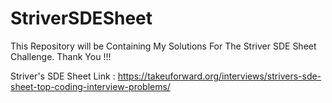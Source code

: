 # StriverSDESheet
This Repository will be Containing My Solutions For The Striver SDE Sheet Challenge. Thank You !!!

Striver's SDE Sheet Link : https://takeuforward.org/interviews/strivers-sde-sheet-top-coding-interview-problems/
